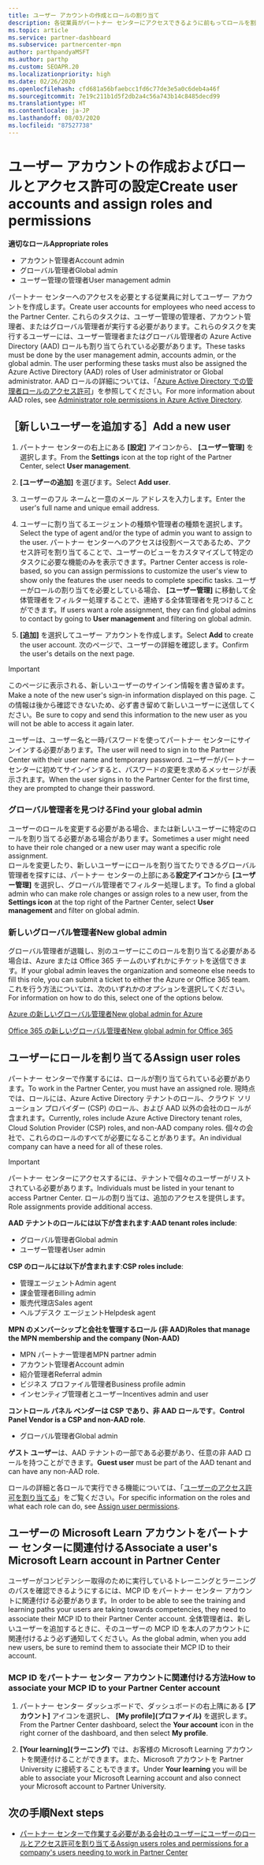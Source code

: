 ```yaml
---
title: ユーザー アカウントの作成とロールの割り当て
description: 各従業員がパートナー センターにアクセスできるように前もってロールを割り当てる必要があります。 ユーザー アカウントの作成、ロールの割り当て、およびアクセス許可の設定の方法について説明します。
ms.topic: article
ms.service: partner-dashboard
ms.subservice: partnercenter-mpn
author: parthpandyaMSFT
ms.author: parthp
ms.custom: SEOAPR.20
ms.localizationpriority: high
ms.date: 02/26/2020
ms.openlocfilehash: cfd681a56bfaebcc1fd6c77de3e5a0c6deb4a46f
ms.sourcegitcommit: 7e19c211b1d5f2db2a4c56a743b14c8485decd99
ms.translationtype: HT
ms.contentlocale: ja-JP
ms.lasthandoff: 08/03/2020
ms.locfileid: "87527738"
---
```

# <a name="create-user-accounts-and-assign-roles-and-permissions"></a><span data-ttu-id="b53c6-104">ユーザー アカウントの作成およびロールとアクセス許可の設定</span><span class="sxs-lookup"><span data-stu-id="b53c6-104">Create user accounts and assign roles and permissions</span></span>

<span data-ttu-id="b53c6-105">**適切なロール**</span><span class="sxs-lookup"><span data-stu-id="b53c6-105">**Appropriate roles**</span></span>

- <span data-ttu-id="b53c6-106">アカウント管理者</span><span class="sxs-lookup"><span data-stu-id="b53c6-106">Account admin</span></span>
- <span data-ttu-id="b53c6-107">グローバル管理者</span><span class="sxs-lookup"><span data-stu-id="b53c6-107">Global admin</span></span>
- <span data-ttu-id="b53c6-108">ユーザー管理の管理者</span><span class="sxs-lookup"><span data-stu-id="b53c6-108">User management admin</span></span>

<span data-ttu-id="b53c6-109">パートナー センターへのアクセスを必要とする従業員に対してユーザー アカウントを作成します。</span><span class="sxs-lookup"><span data-stu-id="b53c6-109">Create user accounts for employees who need access to the Partner Center.</span></span> <span data-ttu-id="b53c6-110">これらのタスクは、ユーザー管理の管理者、アカウント管理者、またはグローバル管理者が実行する必要があります。これらのタスクを実行するユーザーには、ユーザー管理者またはグローバル管理者の Azure Active Directory (AAD) ロールも割り当てられている必要があります。</span><span class="sxs-lookup"><span data-stu-id="b53c6-110">These tasks must be done by the user management admin, accounts admin, or the global admin. The user performing these tasks must also be assigned the Azure Active Directory (AAD) roles of User administrator or Global administrator.</span></span> <span data-ttu-id="b53c6-111">AAD ロールの詳細については、「[Azure Active Directory での管理者ロールのアクセス許可](https://docs.microsoft.com/azure/active-directory/users-groups-roles/directory-assign-admin-roles)」を参照してください。</span><span class="sxs-lookup"><span data-stu-id="b53c6-111">For more information about AAD roles, see [Administrator role permissions in Azure Active Directory](https://docs.microsoft.com/azure/active-directory/users-groups-roles/directory-assign-admin-roles).</span></span>


## <a name="add-a-new-user"></a><span data-ttu-id="b53c6-112">［新しいユーザーを追加する］</span><span class="sxs-lookup"><span data-stu-id="b53c6-112">Add a new user</span></span>

1. <span data-ttu-id="b53c6-113">パートナー センターの右上にある **[設定]** アイコンから、 **[ユーザー管理]** を選択します。</span><span class="sxs-lookup"><span data-stu-id="b53c6-113">From the **Settings** icon at the top right of the Partner Center, select **User management**.</span></span>

2. <span data-ttu-id="b53c6-114">**[ユーザーの追加]** を選びます。</span><span class="sxs-lookup"><span data-stu-id="b53c6-114">Select **Add user**.</span></span>

3. <span data-ttu-id="b53c6-115">ユーザーのフル ネームと一意のメール アドレスを入力します。</span><span class="sxs-lookup"><span data-stu-id="b53c6-115">Enter the user's full name and unique email address.</span></span>

4. <span data-ttu-id="b53c6-116">ユーザーに割り当てるエージェントの種類や管理者の種類を選択します。</span><span class="sxs-lookup"><span data-stu-id="b53c6-116">Select the type of agent and/or the type of admin you want to assign to the user.</span></span> <span data-ttu-id="b53c6-117">パートナー センターへのアクセスは役割ベースであるため、アクセス許可を割り当てることで、ユーザーのビューをカスタマイズして特定のタスクに必要な機能のみを表示できます。</span><span class="sxs-lookup"><span data-stu-id="b53c6-117">Partner Center access is role-based, so you can assign permissions to customize the user's view to show only the features the user needs to complete specific tasks.</span></span>  <span data-ttu-id="b53c6-118">ユーザーがロールの割り当てを必要としている場合、 **[ユーザー管理]** に移動して全体管理者をフィルター処理することで、連絡する全体管理者を見つけることができます。</span><span class="sxs-lookup"><span data-stu-id="b53c6-118">If users want a role assignment, they can find global admins to contact by going to **User management** and filtering on global admin.</span></span>

5. <span data-ttu-id="b53c6-119">**[追加]** を選択してユーザー アカウントを作成します。</span><span class="sxs-lookup"><span data-stu-id="b53c6-119">Select **Add** to create the user account.</span></span> <span data-ttu-id="b53c6-120">次のページで、ユーザーの詳細を確認します。</span><span class="sxs-lookup"><span data-stu-id="b53c6-120">Confirm the user's details on the next page.</span></span>

> [!IMPORTANT]  
> <span data-ttu-id="b53c6-121">このページに表示される、新しいユーザーのサインイン情報を書き留めます。</span><span class="sxs-lookup"><span data-stu-id="b53c6-121">Make a note of the new user's sign-in information displayed on this page.</span></span> <span data-ttu-id="b53c6-122">この情報は後から確認できないため、必ず書き留めて新しいユーザーに送信してください。</span><span class="sxs-lookup"><span data-stu-id="b53c6-122">Be sure to copy and send this information to the new user as you will not be able to access it again later.</span></span> 


<span data-ttu-id="b53c6-123">ユーザーは、ユーザー名と一時パスワードを使ってパートナー センターにサインインする必要があります。</span><span class="sxs-lookup"><span data-stu-id="b53c6-123">The user will need to sign in to the Partner Center with their user name and temporary password.</span></span> <span data-ttu-id="b53c6-124">ユーザーがパートナーセンターに初めてサインインすると、パスワードの変更を求めるメッセージが表示されます。</span><span class="sxs-lookup"><span data-stu-id="b53c6-124">When the user signs in to the Partner Center for the first time, they are prompted to change their password.</span></span> 


### <a name="find-your-global-admin"></a><span data-ttu-id="b53c6-125">グローバル管理者を見つける</span><span class="sxs-lookup"><span data-stu-id="b53c6-125">Find your global admin</span></span>

<span data-ttu-id="b53c6-126">ユーザーのロールを変更する必要がある場合、または新しいユーザーに特定のロールを割り当てる必要がある場合があります。</span><span class="sxs-lookup"><span data-stu-id="b53c6-126">Sometimes a user might need to have their role changed or a new user may want a specific role assignment.</span></span>  
<span data-ttu-id="b53c6-127">ロールを変更したり、新しいユーザーにロールを割り当てたりできるグローバル管理者を探すには、パートナー センターの上部にある**設定アイコン**から **[ユーザー管理]** を選択し、グローバル管理者でフィルター処理します。</span><span class="sxs-lookup"><span data-stu-id="b53c6-127">To find a global admin who can make role changes or assign roles to a new user, from the **Settings icon** at the top right of the Partner Center, select **User management** and filter on global admin.</span></span> 


### <a name="new-global-admin"></a><span data-ttu-id="b53c6-128">新しいグローバル管理者</span><span class="sxs-lookup"><span data-stu-id="b53c6-128">New global admin</span></span>

<span data-ttu-id="b53c6-129">グローバル管理者が退職し、別のユーザーにこのロールを割り当てる必要がある場合は、Azure または Office 365 チームのいずれかにチケットを送信できます。</span><span class="sxs-lookup"><span data-stu-id="b53c6-129">If your global admin leaves the organization and someone else needs to fill this role, you can submit a ticket to either the Azure or Office 365 team.</span></span> <span data-ttu-id="b53c6-130">これを行う方法については、次のいずれかのオプションを選択してください。</span><span class="sxs-lookup"><span data-stu-id="b53c6-130">For information on how to do this, select one of the options below.</span></span>

[<span data-ttu-id="b53c6-131">Azure の新しいグローバル管理者</span><span class="sxs-lookup"><span data-stu-id="b53c6-131">New global admin for Azure</span></span>](https://support.microsoft.com/help/4505981/what-to-do-if-the-only-admin-for-your-mpn-program-has-left-the-company)

[<span data-ttu-id="b53c6-132">Office 365 の新しいグローバル管理者</span><span class="sxs-lookup"><span data-stu-id="b53c6-132">New global admin for Office 365</span></span>](https://admin.microsoft.com/)


## <a name="assign-user-roles"></a><span data-ttu-id="b53c6-133">ユーザーにロールを割り当てる</span><span class="sxs-lookup"><span data-stu-id="b53c6-133">Assign user roles</span></span>

<span data-ttu-id="b53c6-134">パートナー センターで作業するには、ロールが割り当てられている必要があります。</span><span class="sxs-lookup"><span data-stu-id="b53c6-134">To work in the Partner Center, you must have an assigned role.</span></span>  <span data-ttu-id="b53c6-135">現時点では、ロールには、Azure Active Directory テナントのロール、クラウド ソリューション プロバイダー (CSP) のロール、および AAD 以外の会社のロールが含まれます。</span><span class="sxs-lookup"><span data-stu-id="b53c6-135">Currently, roles include Azure Active Directory tenant roles, Cloud Solution Provider (CSP) roles, and non-AAD company roles.</span></span> <span data-ttu-id="b53c6-136">個々の会社で、これらのロールのすべてが必要になることがあります。</span><span class="sxs-lookup"><span data-stu-id="b53c6-136">An individual company can have a need for all of these roles.</span></span>

>[!Important]
><span data-ttu-id="b53c6-137">パートナー センターにアクセスするには、テナントで個々のユーザーがリストされている必要があります。</span><span class="sxs-lookup"><span data-stu-id="b53c6-137">Individuals must be listed in your tenant to access Partner Center.</span></span> <span data-ttu-id="b53c6-138">ロールの割り当ては、追加のアクセスを提供します。</span><span class="sxs-lookup"><span data-stu-id="b53c6-138">Role assignments provide additional access.</span></span>


<span data-ttu-id="b53c6-139">**AAD テナントのロールには以下が含まれます**:</span><span class="sxs-lookup"><span data-stu-id="b53c6-139">**AAD tenant roles include**:</span></span>
- <span data-ttu-id="b53c6-140">グローバル管理者</span><span class="sxs-lookup"><span data-stu-id="b53c6-140">Global admin</span></span>
- <span data-ttu-id="b53c6-141">ユーザー管理者</span><span class="sxs-lookup"><span data-stu-id="b53c6-141">User admin</span></span>

<span data-ttu-id="b53c6-142">**CSP のロールには以下が含まれます**:</span><span class="sxs-lookup"><span data-stu-id="b53c6-142">**CSP roles include**:</span></span>
- <span data-ttu-id="b53c6-143">管理エージェント</span><span class="sxs-lookup"><span data-stu-id="b53c6-143">Admin agent</span></span>
- <span data-ttu-id="b53c6-144">課金管理者</span><span class="sxs-lookup"><span data-stu-id="b53c6-144">Billing admin</span></span>
- <span data-ttu-id="b53c6-145">販売代理店</span><span class="sxs-lookup"><span data-stu-id="b53c6-145">Sales agent</span></span>
- <span data-ttu-id="b53c6-146">ヘルプデスク エージェント</span><span class="sxs-lookup"><span data-stu-id="b53c6-146">Helpdesk agent</span></span>

<span data-ttu-id="b53c6-147">**MPN のメンバーシップと会社を管理するロール (非 AAD)**</span><span class="sxs-lookup"><span data-stu-id="b53c6-147">**Roles that manage the MPN membership and the company (Non-AAD)**</span></span>
- <span data-ttu-id="b53c6-148">MPN パートナー管理者</span><span class="sxs-lookup"><span data-stu-id="b53c6-148">MPN partner admin</span></span>
- <span data-ttu-id="b53c6-149">アカウント管理者</span><span class="sxs-lookup"><span data-stu-id="b53c6-149">Account admin</span></span>
- <span data-ttu-id="b53c6-150">紹介管理者</span><span class="sxs-lookup"><span data-stu-id="b53c6-150">Referral admin</span></span>
- <span data-ttu-id="b53c6-151">ビジネス プロファイル管理者</span><span class="sxs-lookup"><span data-stu-id="b53c6-151">Business profile admin</span></span>
- <span data-ttu-id="b53c6-152">インセンティブ管理者とユーザー</span><span class="sxs-lookup"><span data-stu-id="b53c6-152">Incentives admin and user</span></span>

<span data-ttu-id="b53c6-153">**コントロール パネル ベンダーは CSP であり、非 AAD ロールです**。</span><span class="sxs-lookup"><span data-stu-id="b53c6-153">**Control Panel Vendor is a CSP and non-AAD role**.</span></span>
- <span data-ttu-id="b53c6-154">グローバル管理者</span><span class="sxs-lookup"><span data-stu-id="b53c6-154">Global admin</span></span>

<span data-ttu-id="b53c6-155">**ゲスト ユーザー**は、AAD テナントの一部である必要があり、任意の非 AAD ロールを持つことができます。</span><span class="sxs-lookup"><span data-stu-id="b53c6-155">**Guest user** must be part of the AAD tenant and can have any non-AAD role.</span></span>

<span data-ttu-id="b53c6-156">ロールの詳細と各ロールで実行できる機能については、「[ユーザーのアクセス許可を割り当てる](permissions-overview.md)」をご覧ください。</span><span class="sxs-lookup"><span data-stu-id="b53c6-156">For specific information on the roles and what each role can do, see [Assign user permissions](permissions-overview.md).</span></span>

## <a name="associate-a-users-microsoft-learn-account-in-partner-center"></a><span data-ttu-id="b53c6-157">ユーザーの Microsoft Learn アカウントをパートナー センターに関連付ける</span><span class="sxs-lookup"><span data-stu-id="b53c6-157">Associate a user's Microsoft Learn account in Partner Center</span></span>

<span data-ttu-id="b53c6-158">ユーザーがコンピテンシー取得のために実行しているトレーニングとラーニングのパスを確認できるようにするには、MCP ID をパートナー センター アカウントに関連付ける必要があります。</span><span class="sxs-lookup"><span data-stu-id="b53c6-158">In order to be able to see the training and learning paths your users are taking towards competencies, they need to associate their MCP ID to their Partner Center account.</span></span> <span data-ttu-id="b53c6-159">全体管理者は、新しいユーザーを追加するときに、そのユーザーの MCP ID を本人のアカウントに関連付けるよう必ず通知してください。</span><span class="sxs-lookup"><span data-stu-id="b53c6-159">As the global admin, when you add new users, be sure to remind them to associate their MCP ID to their account.</span></span> 

### <a name="how-to-associate-your-mcp-id-to-your-partner-center-account"></a><span data-ttu-id="b53c6-160">MCP ID をパートナー センター アカウントに関連付ける方法</span><span class="sxs-lookup"><span data-stu-id="b53c6-160">How to associate your MCP ID to your Partner Center account</span></span>

1. <span data-ttu-id="b53c6-161">パートナー センター ダッシュボードで、ダッシュボードの右上隅にある **[アカウント]** アイコンを選択し、 **[My profile]\(プロファイル\)** を選択します。</span><span class="sxs-lookup"><span data-stu-id="b53c6-161">From the Partner Center dashboard, select the **Your account** icon in the right corner of the dashboard, and then select **My profile**.</span></span>

2. <span data-ttu-id="b53c6-162">**[Your learning]\(ラーニング\)** では、お客様の Microsoft Learning アカウントを関連付けることができます。また、Microsoft アカウントを Partner University に接続することもできます。</span><span class="sxs-lookup"><span data-stu-id="b53c6-162">Under **Your learning** you will be able to associate your Microsoft Learning account and also connect your Microsoft account to Partner University.</span></span>

## <a name="next-steps"></a><span data-ttu-id="b53c6-163">次の手順</span><span class="sxs-lookup"><span data-stu-id="b53c6-163">Next steps</span></span>

- [<span data-ttu-id="b53c6-164">パートナー センターで作業する必要がある会社のユーザーにユーザーのロールとアクセス許可を割り当てる</span><span class="sxs-lookup"><span data-stu-id="b53c6-164">Assign users roles and permissions for a company's users needing to work in Partner Center</span></span>](permissions-overview.md)